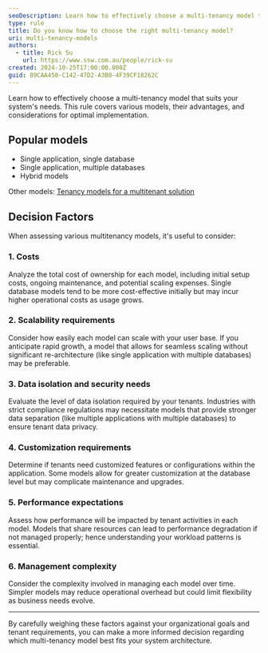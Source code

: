```yaml
---
seoDescription: Learn how to effectively choose a multi-tenancy model that suits your system's needs. This rule covers various models, their advantages, and considerations for optimal implementation.
type: rule
title: Do you know how to choose the right multi-tenancy model?
uri: multi-tenancy-models
authors:
  - title: Rick Su
    url: https://www.ssw.com.au/people/rick-su
created: 2024-10-25T17:00:00.000Z
guid: 89CAA458-C142-47D2-A3B0-4F39CF18262C
---
```


Learn how to effectively choose a multi-tenancy model that suits your system's needs. This rule covers various models, their advantages, and considerations for optimal implementation.

<!--endintro-->

## Popular models

* Single application, single database
* Single application, multiple databases
* Hybrid models

Other models: [Tenancy models for a multitenant solution](https://learn.microsoft.com/en-us/azure/architecture/guide/multitenant/considerations/tenancy-models?WT.mc_id=DP-MVP-33518)

## Decision Factors

When assessing various multitenancy models, it's useful to consider:

### 1. Costs

Analyze the total cost of ownership for each model, including initial setup costs, ongoing maintenance, and potential scaling expenses. Single database models tend to be more cost-effective initially but may incur higher operational costs as usage grows.

### 2. Scalability requirements

Consider how easily each model can scale with your user base. If you anticipate rapid growth, a model that allows for seamless scaling without significant re-architecture (like single application with multiple databases) may be preferable.

### 3. Data isolation and security needs

Evaluate the level of data isolation required by your tenants. Industries with strict compliance regulations may necessitate models that provide stronger data separation (like multiple applications with multiple databases) to ensure tenant data privacy.

### 4. Customization requirements

Determine if tenants need customized features or configurations within the application. Some models allow for greater customization at the database level but may complicate maintenance and upgrades.

### 5. Performance expectations

Assess how performance will be impacted by tenant activities in each model. Models that share resources can lead to performance degradation if not managed properly; hence understanding your workload patterns is essential.

### 6. Management complexity

Consider the complexity involved in managing each model over time. Simpler models may reduce operational overhead but could limit flexibility as business needs evolve.

---

By carefully weighing these factors against your organizational goals and tenant requirements, you can make a more informed decision regarding which multi-tenancy model best fits your system architecture.
